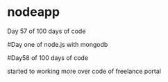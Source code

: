 # nodeapp

Day 57 of 100 days of code

#Day one of node.js with mongodb

#Day58 of 100 days of code

started to working more over code of freelance portal
